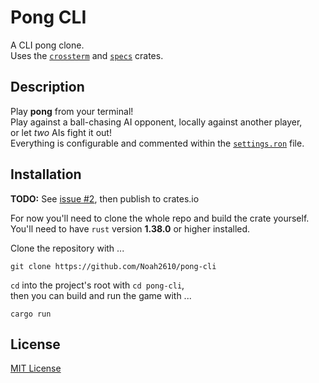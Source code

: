 # Pong CLI
A CLI pong clone.  
Uses the [`crossterm`][crossterm] and [`specs`][specs] crates.

## Description
Play __pong__ from your terminal!  
Play against a ball-chasing AI opponent,  locally against another player,  
or let _two_ AIs fight it out!  
Everything is configurable and commented within the [`settings.ron`][settings.ron] file.

## Installation
__TODO:__ See [issue #2][issue-settings], then publish to crates.io

For now you'll need to clone the whole repo and build the crate yourself.  
You'll need to have `rust` version __1.38.0__ or higher installed.  

Clone the repository with ...
```
git clone https://github.com/Noah2610/pong-cli
```
`cd` into the project's root with `cd pong-cli`,  
then you can build and run the game with ...
```
cargo run
```

## License
[MIT License][mit]

[mit]:            https://github.com/Noah2610/pong-cli/blob/master/LICENSE
[crossterm]:      https://github.com/crossterm-rs/crossterm
[specs]:          https://github.com/amethyst/specs
[settings.ron]:   https://github.com/Noah2610/pong-cli/blob/master/settings.ron
[issue-settings]: https://github.com/Noah2610/pong-cli/issues/2

